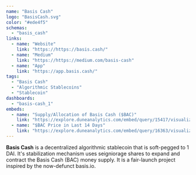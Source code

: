 ```yaml
---
name: "Basis Cash"
logo: "BasisCash.svg"
color: "#ede4f5"
schemas: 
  - "basis_cash"
links:
  - name: "Website"
    link: "https://https://basis.cash/"
  - name: "Medium"
    link: "https://https://medium.com/basis-cash"
  - name: "App"
    link: "https://app.basis.cash/"
tags:
  - "Basis Cash"
  - "Algorithmic Stablecoins"
  - "Stablecoin"
dashboards:
  - "basis-cash_1"
embeds:
  - name: "Supply/Allocation of Basis Cash ($BAC)"
    link: "https://explore.duneanalytics.com/embed/query/15417/visualization/30967?api_key=i2JrTzEnAPnjriYWbqqcjRhBTwAELn52smmCcMCK"
  - name: "$BAC Price in Last 14 Days"
    link: "https://explore.duneanalytics.com/embed/query/16363/visualization/33002?api_key=bl1E9MMfsQ1idymRrhwVfnD4uVpe7kBtZafhzCYX"
---
```


**Basis Cash** is a decentralized algorithmic stablecoin that is soft-pegged to 1 DAI. 
It's stabilization mechanism uses seigniorage shares to expand and contract the Basis Cash (BAC) money supply. It is a fair-launch project inspired by the now-defunct basis.io.